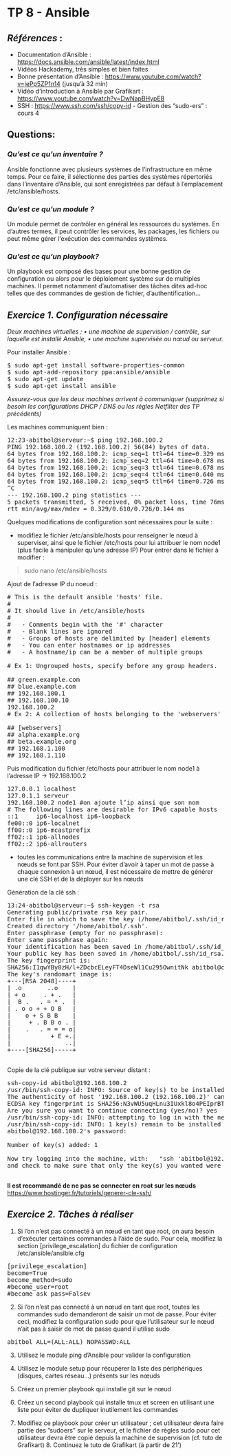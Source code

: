 # TP 8 - Ansible

## *Références* : 
- Documentation d’Ansible : https://docs.ansible.com/ansible/latest/index.html
- Vidéos Hackademy, très simples et bien faites 
- Bonne présentation d’Ansible : https://www.youtube.com/watch?v=jePp5ZP1n14
(jusqu’à 32 min)
- Vidéo d’introduction à Ansible par Grafikart : https://www.youtube.com/watch?v=DwNapBHypE8
- SSH : https://www.ssh.com/ssh/copy-id - Gestion des “sudo-ers” : cours 4

## Questions:
### *Qu’est ce qu’un inventaire ?*

Ansible fonctionne avec plusieurs systèmes de l’infrastructure en même temps. Pour ce faire, il sélectionne des parties des systèmes répertoriés dans l’inventaire d’Ansible, qui sont enregistrées par défaut à l’emplacement /etc/ansible/hosts.

### *Qu’est ce qu’un module ?*

Un module permet de contrôler en général les ressources du systèmes. En d’autres termes, il peut contrôler les services, les packages, les fichiers ou peut même gérer l'exécution des commandes systèmes.

### *Qu’est ce qu’un playbook?*

Un playbook est composé des bases pour une bonne gestion de configuration ou alors pour le déploiement système sur de multiples machines. Il permet notamment d’automatiser des tâches dites ad-hoc telles que des commandes de gestion de fichier, d’authentification...

## *Exercice 1. Configuration nécessaire* 

*Deux machines virtuelles : 
• une machine de supervision / contrôle, sur laquelle est installé Ansible, 
• une machine supervisée ou nœud ou serveur.*

Pour installer Ansible :
<pre>
$ sudo apt-get install software-properties-common
$ sudo apt-add-repository ppa:ansible/ansible
$ sudo apt-get update
$ sudo apt-get install ansible
</pre>

*Assurez-vous que les deux machines arrivent à communiquer (supprimez si besoin les configurations DHCP / DNS ou les règles Netfilter des TP précédents)* 

Les machines communiquent bien :
<pre>
12:23-abitbol@serveur:~$ ping 192.168.100.2
PING 192.168.100.2 (192.168.100.2) 56(84) bytes of data.
64 bytes from 192.168.100.2: icmp_seq=1 ttl=64 time=0.329 ms
64 bytes from 192.168.100.2: icmp_seq=2 ttl=64 time=0.678 ms
64 bytes from 192.168.100.2: icmp_seq=3 ttl=64 time=0.678 ms
64 bytes from 192.168.100.2: icmp_seq=4 ttl=64 time=0.640 ms
64 bytes from 192.168.100.2: icmp_seq=5 ttl=64 time=0.726 ms
^C
--- 192.168.100.2 ping statistics ---
5 packets transmitted, 5 received, 0% packet loss, time 76ms
rtt min/avg/max/mdev = 0.329/0.610/0.726/0.144 ms
</pre>

Quelques modifications de configuration sont nécessaires pour la suite : 

- modifiez le fichier /etc/ansible/hosts pour renseigner le nœud à superviser, ainsi que le fichier /etc/hosts pour lui attribuer le nom node1 (plus facile à manipuler qu’une adresse IP) 
Pour entrer dans le fichier à modifier :

>sudo nano /etc/ansible/hosts

Ajout de l’adresse IP du noeud :
<pre>
# This is the default ansible 'hosts' file.
#
# It should live in /etc/ansible/hosts
#
#   - Comments begin with the '#' character
#   - Blank lines are ignored
#   - Groups of hosts are delimited by [header] elements
#   - You can enter hostnames or ip addresses
#   - A hostname/ip can be a member of multiple groups

# Ex 1: Ungrouped hosts, specify before any group headers.

## green.example.com
## blue.example.com
## 192.168.100.1
## 192.168.100.10
192.168.100.2
# Ex 2: A collection of hosts belonging to the 'webservers' group

## [webservers]
## alpha.example.org
## beta.example.org
## 192.168.1.100
## 192.168.1.110
</pre>

Puis modification du fichier /etc/hosts pour attribuer le nom node1 à l’adresse IP -> 192.168.100.2
<pre>
127.0.0.1 localhost
127.0.1.1 serveur
192.168.100.2 node1 #on ajoute l’ip ainsi que son nom
# The following lines are desirable for IPv6 capable hosts
::1     ip6-localhost ip6-loopback
fe00::0 ip6-localnet
ff00::0 ip6-mcastprefix
ff02::1 ip6-allnodes
ff02::2 ip6-allrouters
</pre>

- toutes les communications entre la machine de supervision et les nœuds se font par SSH. Pour éviter d’avoir à taper un mot de passe à chaque connexion à un nœud, il est nécessaire de mettre de générer une clé SSH et de la déployer sur les nœuds  

Génération de la clé ssh :
<pre>
13:24-abitbol@serveur:~$ ssh-keygen -t rsa
Generating public/private rsa key pair.
Enter file in which to save the key (/home/abitbol/.ssh/id_rsa):
Created directory '/home/abitbol/.ssh'.
Enter passphrase (empty for no passphrase):
Enter same passphrase again:
Your identification has been saved in /home/abitbol/.ssh/id_rsa.
Your public key has been saved in /home/abitbol/.ssh/id_rsa.pub.
The key fingerprint is:
SHA256:I1qwYBy0zH/l+ZDcbcELeyFT4DseWl1Cu295OwnitNk abitbol@client
The key's randomart image is:
+---[RSA 2048]----+
| .o       ..o    |
| + o     . + .   |
|  B .   . = * .  |
| . o o + + O B   |
|    o + S B B    |
|     + . B B o . |
|    .   . = = = o|
|           + E +.|
|               ..|
+----[SHA256]-----+

</pre>

Copie de la clé publique sur votre serveur distant :

<pre>
ssh-copy-id abitbol@192.168.100.2
/usr/bin/ssh-copy-id: INFO: Source of key(s) to be installed: "/home/abitbol/.ssh/id_rsa.pub"
The authenticity of host '192.168.100.2 (192.168.100.2)' can't be established.
ECDSA key fingerprint is SHA256:N3vWU5uqHLnu3IUxkl8o4PEIprBT/mz7Q9LlivnNfA0.
Are you sure you want to continue connecting (yes/no)? yes
/usr/bin/ssh-copy-id: INFO: attempting to log in with the new key(s), to filter out any that are already installed
/usr/bin/ssh-copy-id: INFO: 1 key(s) remain to be installed -- if you are prompted now it is to install the new keys
abitbol@192.168.100.2's password:

Number of key(s) added: 1

Now try logging into the machine, with:   "ssh 'abitbol@192.168.100.2'"
and check to make sure that only the key(s) you wanted were added.

</pre>

**Il est recommandé de ne pas se connecter en root sur les nœuds**
https://www.hostinger.fr/tutoriels/generer-cle-ssh/

## *Exercice 2. Tâches à réaliser*

1. Si l’on n’est pas connecté à un nœud en tant que root, on aura besoin d’exécuter certaines commandes à l’aide de sudo. Pour cela, modifiez la section [privilege_escalation] du fichier de configuration /etc/ansible/ansible.cfg 

<pre>
[privilege_escalation]
become=True
become_method=sudo
#become_user=root
#become_ask_pass=Falsev
</pre>

2. Si l’on n’est pas connecté à un nœud en tant que root, toutes les commandes sudo demanderont de saisir un mot de passe. Pour éviter ceci, modifiez la configuration sudo pour que l’utilisateur sur le nœud n’ait pas à saisir de mot de passe quand il utilise sudo 
<pre>
abitbol ALL=(ALL:ALL) NOPASSWD:ALL
</pre>
3. Utilisez le module ping d’Ansible pour valider la configuration 

4. Utilisez le module setup pour récupérer la liste des périphériques (disques, cartes réseau…) présents sur les nœuds 

5. Créez un premier playbook qui installe git sur le nœud 

6. Créez un second playbook qui installe tmux et screen en utilisant une liste pour éviter de dupliquer inutilement les commandes 

7. Modifiez ce playbook pour créer un utilisateur ; cet utilisateur devra faire partie des ”sudoers” sur le serveur, et le fichier de règles sudo pour cet utilisateur devra être copié depuis la machine de supervision (cf. tuto de Grafikart) 8. Continuez le tuto de Grafikart (à partir de 21’) 


